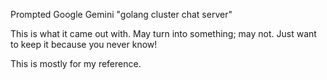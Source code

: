 Prompted Google Gemini "golang cluster chat server"

This is what it came out with. May turn into something; may not. Just want to keep it because you never know!

This is mostly for my reference.
